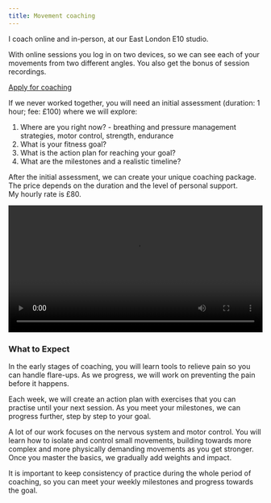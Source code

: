 ```yaml
---
title: Movement coaching
---
```

I coach online and in-person, at our East London E10 studio. 

With online sessions you log in on two devices, so we can see each of your movements from two different angles. You also get the bonus of session recordings.

<a class="big" href="https://forms.gle/iKvN7bYCmohmQ8Wy8">Apply for coaching</a>

If we never worked together, you will need an initial assessment (duration: 1 hour; fee: £100) where we will explore:

1. Where are you right now? - breathing and pressure management strategies, motor control, strength, endurance
2. What is your fitness goal?
3. What is the action plan for reaching your goal?
4. What are the milestones and a realistic timeline?

After the initial assessment, we can create your unique coaching package.   
The price depends on the duration and the level of personal support.  
My hourly rate is £80.

<video controls width="100%">
    <source src="session-snippet-3.mp4" type="video/mp4">
</video>


### What to Expect

In the early stages of coaching, you will learn tools to relieve pain so you can handle flare-ups. As we progress, we will work on preventing the pain before it happens.

Each week, we will create an action plan with exercises that you can practise until your next session. As you meet your milestones, we can progress further, step by step to your goal.

A lot of our work focuses on the nervous system and motor control. You will learn how to isolate and control small movements, building towards more complex and more physically demanding movements as you get stronger. Once you master the basics, we gradually add weights and impact.

It is important to keep consistency of practice during the whole period of coaching, so you can meet your weekly milestones and progress towards the goal.